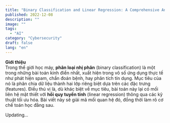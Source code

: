```yaml
---
title: "Binary Classification and Linear Regression: A Comprehensive Analysis"
published: 2022-12-08
description: ""
image: ""
tags:
  - "AI"
category: "Cybersecurity"
draft: false 
lang: "en"
---
```


**Giới thiệu**  
Trong thế giới học máy, **phân loại nhị phân** (binary classification) là một trong những bài toán kinh điển nhất, xuất hiện trong vô số ứng dụng thực tế như phát hiện spam, chẩn đoán bệnh, hay phân tích tín dụng. Mục tiêu của nó là phân chia dữ liệu thành hai lớp riêng biệt dựa trên các đặc trưng (features). Điều thú vị là, dù khác biệt về mục tiêu, bài toán này lại có mối liên hệ mật thiết với **hồi quy tuyến tính** (linear regression) thông qua các kỹ thuật tối ưu hóa. Bài viết này sẽ giải mã mối quan hệ đó, đồng thời làm rõ cơ chế toán học đằng sau.

<!-- 
### **1. Phân Loại Nhị Phân: Từ Ý Tưởng Đến Siêu Phẳng**

**Bài toán cốt lõi**: Cho một tập dữ liệu với hai lớp (ví dụ: "Bệnh" và "Không bệnh"), ta cần xây dựng một **siêu phẳng** (hyperplane) trong không gian đa chiều để phân tách chúng. Siêu phẳng này được định nghĩa bởi hàm tuyến tính:  
<p class="formula">\( f_{\mathbf{w}}(\mathbf{x}) = \mathbf{w} \cdot \mathbf{x} \),</p>  
trong đó:  
- \( \mathbf{w} \): Vector trọng số (weights), quyết định hướng và khoảng cách của siêu phẳng.  
- \( \mathbf{x} \): Vector đặc trưng đầu vào.  

Hàm **sign** được áp dụng để xác định lớp:  
- $$\( \text{sign}(f_{\mathbf{w}}(\mathbf{x})) = 1 \)$$: Lớp dương (ví dụ: Bệnh).  
- \( \text{sign}(f_{\mathbf{w}}(\mathbf{x})) = -1 \): Lớp âm (ví dụ: Không bệnh).  
- \( f_{\mathbf{w}}(\mathbf{x}) = 0 \): Điểm nằm trên siêu phẳng (ranh giới quyết định).

---

### **2. Thuật Toán Học: Perceptron và Adaline**  
Để tìm \( \mathbf{w} \) tối ưu, hai thuật toán phổ biến được sử dụng:  

**a. Perceptron**  
- **Nguyên lý**: Cập nhật trọng số mỗi khi mô hình phân loại sai.  
- **Công thức cập nhật**:  
  \( \mathbf{w}_{\text{new}} = \mathbf{w}_{\text{old}} + \eta \cdot y_i \cdot \mathbf{x}_i \),  
  với \( \eta \) là tốc độ học (learning rate), \( y_i \) là nhãn thực tế.  

**b. Adaline (Adaptive Linear Neuron)**  
- **Khác biệt**: Thay vì dùng nhãn rời rạc (\( \pm 1 \)), Adaline tối ưu sai số bình phương giữa giá trị dự đoán và giá trị thực.  
- **Hàm mục tiêu**:  
  \( L(\mathbf{w}) = \sum_{i} (y_i - \mathbf{w} \cdot \mathbf{x}_i)^2 \).  

---

### **3. Hàm Loss và Gradient Descent: Trái Tim Của Tối Ưu Hóa**  
Dù sử dụng thuật toán nào, việc đánh giá hiệu suất mô hình đều dựa trên **hàm loss** (hàm tổn thất). Với phân loại nhị phân, hàm **hinge loss** thường được áp dụng:  
<p class="formula">\( L(\mathbf{w}) = \sum_{i} \max(0, 1 - y_i \cdot f_{\mathbf{w}}(\mathbf{x}_i)) \).</p>  

**Gradient Descent** là chìa khóa để tối ưu hàm loss:  
1. Tính đạo hàm riêng của loss theo từng trọng số \( w_j \).  
2. Cập nhật trọng số:  
   \( w_j^{\text{new}} = w_j^{\text{old}} - \eta \cdot \frac{\partial L}{\partial w_j} \).  

**Ví dụ minh họa**:  
Xét hàm \( f(x, y, z) = (x + y) \cdot z \) với \( x = -2 \), \( y = 5 \), \( z = -4 \):  
- Đạo hàm theo \( x \): \( \frac{\partial f}{\partial x} = z = -4 \).  
- Đạo hàm theo \( y \): \( \frac{\partial f}{\partial y} = z = -4 \).  
- Đạo hàm theo \( z \): \( \frac{\partial f}{\partial z} = x + y = 3 \).  
Quá trình này mô phỏng cách tính gradient để điều chỉnh \( \mathbf{w} \) trong mô hình.

---

### **4. Mối Liên Hệ Với Hồi Quy Tuyến Tính**  
Dù phân loại nhị phân và hồi quy tuyến tính có mục tiêu khác biệt (dự đoán nhãn rời rạc vs. giá trị liên tục), chúng chia sẻ chung kỹ thuật tối ưu:  
- **Gradient Descent**: Được dùng để tối ưu hóa cả hai bài toán.  
- **Hàm Chi Phí**: Hồi quy tuyến tính dùng MSE (Mean Squared Error), trong khi phân loại nhị phân dùng hinge loss hoặc cross-entropy.  
- **Tính Chất Hình Học**: Cả hai đều xác định một siêu phẳng tối ưu trong không gian dữ liệu.

---

### **5. Thách Thức và Ứng Dụng Thực Tiễn**  
- **Dữ Liệu Không Phân Tách Tuyến Tính**: Khi hai lớp chồng lấn, mô hình tuyến tính thất bại. Giải pháp là chuyển sang SVM với kernel hoặc mạng neural.  
- **Ứng Dụng**: Từ lọc email đến hệ thống gợi ý sản phẩm, phân loại nhị phân là nền tảng của nhiều hệ thống AI hiện đại.

---

### **Kết Luận**  
Phân loại nhị phân không chỉ là bài toán cơ bản mà còn là ví dụ điển hình về cách toán học và tối ưu hóa được áp dụng trong học máy. Sự tương đồng với hồi quy tuyến tính phản ánh một nguyên lý sâu xa: Dù bài toán là gì, việc tìm kiếm mô hình tối ưu luôn xoay quanh việc **định nghĩa đúng hàm mục tiêu** và **tối ưu hóa hiệu quả**. Hiểu được điều này, chúng ta có thể mở rộng sang các mô hình phức tạp hơn như SVM hay deep learning với nền tảng vững chắc.
 -->
Updating...